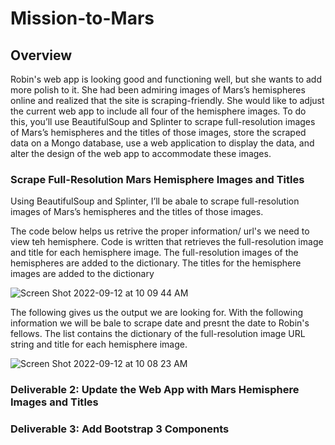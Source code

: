 # Mission-to-Mars

## Overview

Robin's web app is looking good and functioning well, but she wants to add more polish to it. She had been admiring images of Mars’s hemispheres online and realized that the site is scraping-friendly. She would like to adjust the current web app to include all four of the hemisphere images. To do this, you’ll use BeautifulSoup and Splinter to scrape full-resolution images of Mars’s hemispheres and the titles of those images, store the scraped data on a Mongo database, use a web application to display the data, and alter the design of the web app to accommodate these images.

### Scrape Full-Resolution Mars Hemisphere Images and Titles
  Using BeautifulSoup and Splinter, I’ll be abale to scrape full-resolution images of Mars’s hemispheres and the titles of those images.
  
  
The code below helps us retrive the proper information/ url's we need to view teh hemisphere. 
Code is written that retrieves the full-resolution image and title for each hemisphere image. 
The full-resolution images of the hemispheres are added to the dictionary. 
The titles for the hemisphere images are added to the dictionary
  
  ![Screen Shot 2022-09-12 at 10 09 44 AM](https://user-images.githubusercontent.com/102995385/189735859-1c61af24-dea9-4d99-85b4-5e3ba9fb674c.png)

The following gives us the output we are looking for. With the following information we will be bale to scrape date and presnt the date to Robin's fellows. 
The list contains the dictionary of the full-resolution image URL string and title for each hemisphere image.

![Screen Shot 2022-09-12 at 10 08 23 AM](https://user-images.githubusercontent.com/102995385/189736128-a0201f22-3cf7-46b7-8200-1da31a8b4a7f.png)


  
### Deliverable 2: Update the Web App with Mars Hemisphere Images and Titles

### Deliverable 3: Add Bootstrap 3 Components

